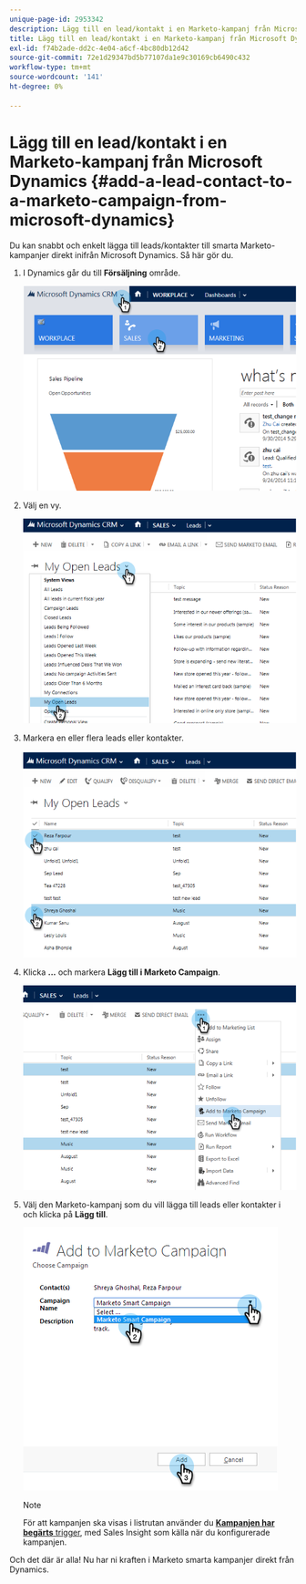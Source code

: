 ```yaml
---
unique-page-id: 2953342
description: Lägg till en lead/kontakt i en Marketo-kampanj från Microsoft Dynamics - Marketo Docs - produktdokumentation
title: Lägg till en lead/kontakt i en Marketo-kampanj från Microsoft Dynamics
exl-id: f74b2ade-dd2c-4e04-a6cf-4bc80db12d42
source-git-commit: 72e1d29347bd5b77107da1e9c30169cb6490c432
workflow-type: tm+mt
source-wordcount: '141'
ht-degree: 0%

---
```


# Lägg till en lead/kontakt i en Marketo-kampanj från Microsoft Dynamics {#add-a-lead-contact-to-a-marketo-campaign-from-microsoft-dynamics}

Du kan snabbt och enkelt lägga till leads/kontakter till smarta Marketo-kampanjer direkt inifrån Microsoft Dynamics. Så här gör du.

1. I Dynamics går du till **Försäljning** område.

   ![](assets/image2014-10-20-12-3a9-3a56.png)

1. Välj en vy.

   ![](assets/image2014-10-20-12-3a10-3a6.png)

1. Markera en eller flera leads eller kontakter.

   ![](assets/image2014-10-20-12-3a10-3a19.png)

1. Klicka **...** och markera **Lägg till i Marketo Campaign**.

   ![](assets/image2014-10-20-12-3a10-3a31.png)

1. Välj den Marketo-kampanj som du vill lägga till leads eller kontakter i och klicka på **Lägg till**.

   ![](assets/image2014-10-20-12-3a10-3a42.png)

   >[!NOTE]
   >
   >För att kampanjen ska visas i listrutan använder du  [**Kampanjen har begärts** trigger](/help/marketo/product-docs/core-marketo-concepts/smart-campaigns/using-smart-campaigns/setting-up-a-trigger-smart-campaign-for-sales-using-campaign-is-requested.md), med Sales Insight som källa när du konfigurerade kampanjen.

Och det där är alla! Nu har ni kraften i Marketo smarta kampanjer direkt från Dynamics.
